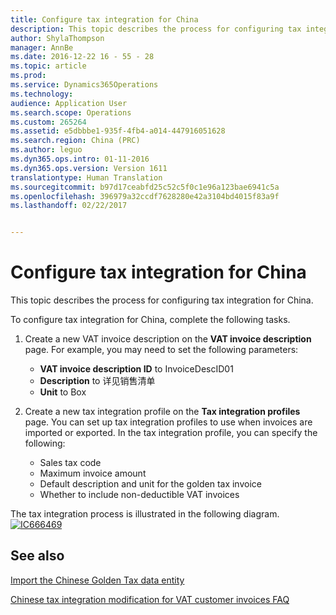```yaml
---
title: Configure tax integration for China
description: This topic describes the process for configuring tax integration for China.
author: ShylaThompson
manager: AnnBe
ms.date: 2016-12-22 16 - 55 - 28
ms.topic: article
ms.prod: 
ms.service: Dynamics365Operations
ms.technology: 
audience: Application User
ms.search.scope: Operations
ms.custom: 265264
ms.assetid: e5dbbbe1-935f-4fb4-a014-447916051628
ms.search.region: China (PRC)
ms.author: leguo
ms.dyn365.ops.intro: 01-11-2016
ms.dyn365.ops.version: Version 1611
translationtype: Human Translation
ms.sourcegitcommit: b97d17ceabfd25c52c5f0c1e96a123bae6941c5a
ms.openlocfilehash: 396979a32ccdf7628280e42a3104bd4015f83a9f
ms.lasthandoff: 02/22/2017


---
```


# <a name="configure-tax-integration-for-china"></a>Configure tax integration for China

This topic describes the process for configuring tax integration for China.

To configure tax integration for China, complete the following tasks.

1.  Create a new VAT invoice description on the **VAT invoice description** page. For example, you may need to set  the following parameters:
    -   **VAT invoice description ID** to InvoiceDescID01
    -   **Description** to 详见销售清单
    -   **Unit** to Box

2.  Create a new tax integration profile on the **Tax integration profiles** page. You can set up tax integration profiles to use when invoices are imported or exported. In the tax integration profile, you can specify the following:
    -   Sales tax code
    -   Maximum invoice amount
    -   Default description and unit for the golden tax invoice
    -   Whether to include non-deductible VAT invoices

The tax integration process is illustrated in the following diagram. [![IC666469](./media/ic666469.gif)](./media/ic666469.gif)

<a name="see-also"></a>See also
--------

[Import the Chinese Golden Tax data entity](import-chinese-golden-tax-data-entity.md)

[Chinese tax integration modification for VAT customer invoices FAQ](chn-chinese-tax-integration-vat-customer-invoices.md)


